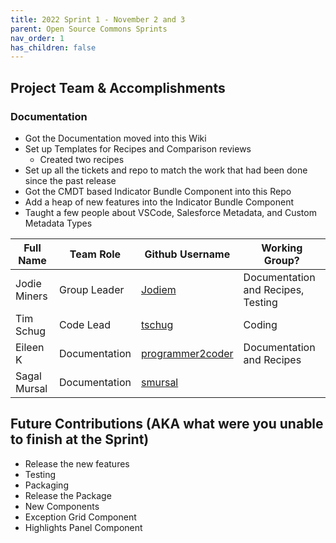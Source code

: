 ```yaml
---
title: 2022 Sprint 1 - November 2 and 3
parent: Open Source Commons Sprints
nav_order: 1
has_children: false
---
```



## Project Team & Accomplishments
### Documentation
* Got the Documentation moved into this Wiki 
* Set up Templates for Recipes and Comparison reviews
  * Created two recipes
* Set up all the tickets and repo to match the work that had been done since the past release
* Got the CMDT based Indicator Bundle Component into this Repo
* Add a heap of new features into the Indicator Bundle Component
* Taught a few people about VSCode, Salesforce Metadata, and Custom Metadata Types

Full Name            | Team Role     | Github Username                                    | Working Group? 
------------         | ------------- | -------------                                      |-------------   
Jodie Miners   | Group Leader  | [Jodiem](https://github.com/Jodiem)    | Documentation and Recipes, Testing
Tim Schug   | Code Lead | [tschug](https://github.com/tschug)                             | Coding
Eileen K | Documentation | [programmer2coder](https://github.com/programmer2coder) | Documentation and Recipes
Sagal Mursal | Documentation | [smursal](https://github.com/smursal) | 

## Future Contributions (AKA what were you unable to finish at the Sprint)
* Release the new features
* Testing 
* Packaging
* Release the Package
* New Components
 * Exception Grid Component
 * Highlights Panel Component
